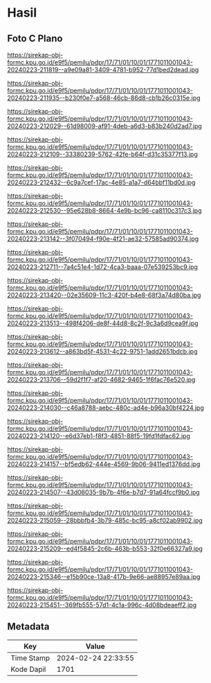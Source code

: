# Hasil

## Foto C Plano

https://sirekap-obj-formc.kpu.go.id/e9f5/pemilu/pdpr/17/71/01/10/01/1771011001043-20240223-211819--a9e09a81-3409-4781-b952-77d1bed2dead.jpg

https://sirekap-obj-formc.kpu.go.id/e9f5/pemilu/pdpr/17/71/01/10/01/1771011001043-20240223-211935--b230f0e7-a568-46cb-86d8-cb1b26c0315e.jpg

https://sirekap-obj-formc.kpu.go.id/e9f5/pemilu/pdpr/17/71/01/10/01/1771011001043-20240223-212029--61d98009-af91-4deb-a6d3-b83b240d2ad7.jpg

https://sirekap-obj-formc.kpu.go.id/e9f5/pemilu/pdpr/17/71/01/10/01/1771011001043-20240223-212109--33380239-5762-42fe-b64f-d31c35377f13.jpg

https://sirekap-obj-formc.kpu.go.id/e9f5/pemilu/pdpr/17/71/01/10/01/1771011001043-20240223-212432--6c9a7cef-17ac-4e85-a1a7-d64bbf11bd0d.jpg

https://sirekap-obj-formc.kpu.go.id/e9f5/pemilu/pdpr/17/71/01/10/01/1771011001043-20240223-212530--95e628b8-8664-4e9b-bc96-ca8110c317c3.jpg

https://sirekap-obj-formc.kpu.go.id/e9f5/pemilu/pdpr/17/71/01/10/01/1771011001043-20240223-213142--3f070494-f90e-4f21-ae32-57585ad90374.jpg

https://sirekap-obj-formc.kpu.go.id/e9f5/pemilu/pdpr/17/71/01/10/01/1771011001043-20240223-212711--7a4c51e4-1d72-4ca3-baaa-07e539253bc9.jpg

https://sirekap-obj-formc.kpu.go.id/e9f5/pemilu/pdpr/17/71/01/10/01/1771011001043-20240223-213420--02e35609-11c3-420f-b4e8-68f3a74d80ba.jpg

https://sirekap-obj-formc.kpu.go.id/e9f5/pemilu/pdpr/17/71/01/10/01/1771011001043-20240223-213513--498f4206-de8f-44d8-8c2f-9c3a6d9cea9f.jpg

https://sirekap-obj-formc.kpu.go.id/e9f5/pemilu/pdpr/17/71/01/10/01/1771011001043-20240223-213612--a863bd5f-4531-4c22-9751-1add2651bdcb.jpg

https://sirekap-obj-formc.kpu.go.id/e9f5/pemilu/pdpr/17/71/01/10/01/1771011001043-20240223-213706--59d2f1f7-af20-4682-9465-1f6fac76e520.jpg

https://sirekap-obj-formc.kpu.go.id/e9f5/pemilu/pdpr/17/71/01/10/01/1771011001043-20240223-214030--c46a8788-aebc-480c-ad4e-b96a30bf4224.jpg

https://sirekap-obj-formc.kpu.go.id/e9f5/pemilu/pdpr/17/71/01/10/01/1771011001043-20240223-214120--e6d37eb1-f8f3-4851-88f5-19fd1fdfac62.jpg

https://sirekap-obj-formc.kpu.go.id/e9f5/pemilu/pdpr/17/71/01/10/01/1771011001043-20240223-214157--bf5edb62-444e-4569-9b06-9411ed1376dd.jpg

https://sirekap-obj-formc.kpu.go.id/e9f5/pemilu/pdpr/17/71/01/10/01/1771011001043-20240223-214507--43d06035-9b7b-4f6e-b7d7-91a64fccf9b0.jpg

https://sirekap-obj-formc.kpu.go.id/e9f5/pemilu/pdpr/17/71/01/10/01/1771011001043-20240223-215059--28bbbfb4-3b79-485c-bc95-a8cf02ab9902.jpg

https://sirekap-obj-formc.kpu.go.id/e9f5/pemilu/pdpr/17/71/01/10/01/1771011001043-20240223-215209--ed4f5845-2c6b-463b-b553-32f0e66327a9.jpg

https://sirekap-obj-formc.kpu.go.id/e9f5/pemilu/pdpr/17/71/01/10/01/1771011001043-20240223-215346--e15b90ce-13a8-417b-9e66-ae88957e89aa.jpg

https://sirekap-obj-formc.kpu.go.id/e9f5/pemilu/pdpr/17/71/01/10/01/1771011001043-20240223-215451--369fb555-57d1-4c1a-996c-4d08bdeaeff2.jpg


## Metadata

| Key        | Value               |
| ---------- | ------------------- |
| Time Stamp | 2024-02-24 22:33:55 |
| Kode Dapil | 1701                |



